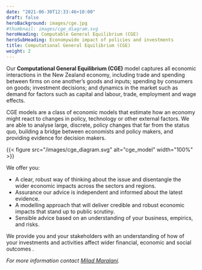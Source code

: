 ```yaml
---
date: "2021-06-30T12:33:46+10:00"
draft: false
heroBackground: images/cge.jpg
#thumbnail: images/cge_diagram.svg
heroHeading: Computable General Equilibrium (CGE)
heroSubHeading: Economywide impact of policies and investments
title: Computational General Equilibrium (CGE)
weight: 2
---
```


Our **Computational General Equilibrium (CGE)** model captures all economic interactions in the New Zealand economy, including trade and spending between firms on one another’s goods and inputs; spending by consumers on goods; investment decisions; and dynamics in the market such as demand for factors such as capital and labour, trade, employment and wage effects.

CGE models are a class of economic models that estimate how an economy might react to changes in policy, technology or other external factors. We are able to analyse large, discrete, policy changes that far from the status quo, building a bridge between economists and policy makers, and providing evidence for decision makers.

{{< figure src="/images/cge_diagram.svg" alt="cge_model" width="100%" >}}

We offer you:

* A clear, robust way of thinking about the issue and disentangle the wider economic impacts across the sectors and regions.
* Assurance our advice is independent and informed about the latest evidence.
* A modelling approach that will deliver credible and robust economic impacts that stand up to public scrutiny.
* Sensible advice based on an understanding of your business, empirics, and risks.

We provide you and your stakeholders with an understanding of how of your investments and activities affect wider financial, economic and social outcomes .

*For more information contact [Milad Maralani](https://www.principaleconomics.com/team/miladmaralani/).*

